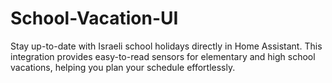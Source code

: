 # School-Vacation-UI
Stay up-to-date with Israeli school holidays directly in Home Assistant. This integration provides easy-to-read sensors for elementary and high school vacations, helping you plan your schedule effortlessly.
